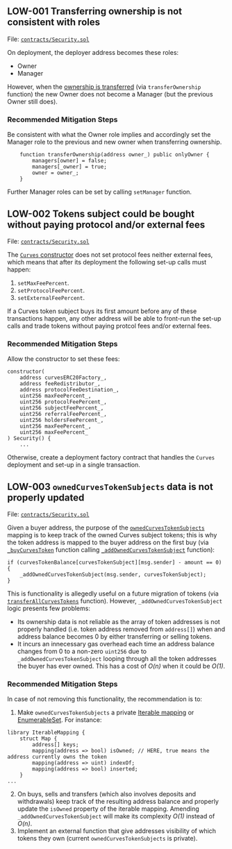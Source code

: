 ## LOW-001 Transferring ownership is not consistent with roles

File: [`contracts/Security.sol`](https://github.com/code-423n4/2024-01-curves/blob/main/contracts/Security.sol)

On deployment, the deployer address becomes these roles:

- Owner
- Manager

However, when the [ownership is transferred](https://github.com/code-423n4/2024-01-curves/blob/main/contracts/Security.sol#L27) (via `transferOwnership` function) the new Owner does not become a Manager (but the previous Owner still does).

### Recommended Mitigation Steps

Be consistent with what the Owner role implies and accordingly set the Manager role to the previous and new owner when transferring ownership.

```solidity
    function transferOwnership(address owner_) public onlyOwner {
        managers[owner] = false;
        managers[_owner] = true;
        owner = owner_;
    }
```

Further Manager roles can be set by calling `setManager` function.

## LOW-002 Tokens subject could be bought without paying protocol and/or external fees

File: [`contracts/Security.sol`](https://github.com/code-423n4/2024-01-curves/blob/main/contracts/Security.sol)

The [`Curves` constructor](https://github.com/code-423n4/2024-01-curves/blob/main/contracts/Curves.sol#L108) does not set protocol fees neither external fees, which means that after its deployment the following set-up calls must happen:

1. `setMaxFeePercent`.
2. `setProtocolFeePercent`.
3. `setExternalFeePercent`.

If a Curves token subject buys its first amount before any of these transactions happen, any other address will be able to front-run the set-up calls and trade tokens without paying protcol fees and/or external fees.

### Recommended Mitigation Steps

Allow the constructor to set these fees:

```solidity
constructor(
    address curvesERC20Factory_,
    address feeRedistributor_,
    address protocolFeeDestination_,
    uint256 maxFeePercent_,
    uint256 protocolFeePercent_,
    uint256 subjectFeePercent_,
    uint256 referralFeePercent_,
    uint256 holdersFeePercent_,
    uint256 maxFeePercent_,
    uint256 maxFeePercent_
) Security() {
    ...

```

Otherwise, create a deployment factory contract that handles the `Curves` deployment and set-up in a single transaction.

## LOW-003 `ownedCurvesTokenSubjects` data is not properly updated

File: [`contracts/Security.sol`](https://github.com/code-423n4/2024-01-curves/blob/main/contracts/Security.sol)

Given a buyer address, the purpose of the [`ownedCurvesTokenSubjects`](https://github.com/code-423n4/2024-01-curves/blob/main/contracts/Curves.sol#L101) mapping is to keep track of the owned Curves subject tokens; this is why the token address is mapped to the buyer address on the first buy (via [`_buyCurvesToken`](https://github.com/code-423n4/2024-01-curves/blob/main/contracts/Curves.sol#L278) function calling [`_addOwnedCurvesTokenSubject`](https://github.com/code-423n4/2024-01-curves/blob/main/contracts/Curves.sol#L328) function):

```solidity
if (curvesTokenBalance[curvesTokenSubject][msg.sender] - amount == 0) {
    _addOwnedCurvesTokenSubject(msg.sender, curvesTokenSubject);
}
```

This is functionality is allegedly useful on a future migration of tokens (via [`transferAllCurvesTokens`](https://github.com/code-423n4/2024-01-curves/blob/main/contracts/Curves.sol#L302) function). However, `_addOwnedCurvesTokenSubject` logic presents few problems:

- Its ownership data is not reliable as the array of token addresses is not properly handled (i.e. token address removed from `address[]`) when and address balance becomes 0 by either transferring or selling tokens.
- It incurs an innecessary gas overhead each time an address balance changes from 0 to a non-zero `uint256` due to `_addOwnedCurvesTokenSubject` looping through all the token addresses the buyer has ever owned. This has a cost of _O(n)_ when it could be _O(1)_.

### Recommended Mitigation Steps

In case of not removing this functionality, the recommendation is to:

1. Make `ownedCurvesTokenSubjects` a private [Iterable mapping](https://solidity-by-example.org/app/iterable-mapping/) or [EnumerableSet](https://github.com/OpenZeppelin/openzeppelin-contracts/blob/master/contracts/utils/structs/EnumerableSet.sol). For instance:

```solidity
library IterableMapping {
    struct Map {
        address[] keys;
        mapping(address => bool) isOwned; // HERE, true means the address currently owns the token
        mapping(address => uint) indexOf;
        mapping(address => bool) inserted;
    }
...
```

2. On buys, sells and transfers (which also involves deposits and withdrawals) keep track of the resulting address balance and properly update the `isOwned` property of the iterable mapping. Amending `_addOwnedCurvesTokenSubject` will make its complexity _O(1)_ instead of _O(n)_.
3. Implement an external function that give addresses visibility of which tokens they own (current `ownedCurvesTokenSubjects` is private).
